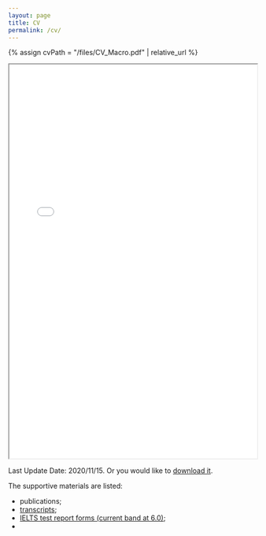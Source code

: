 ```yaml
---
layout: page
title: CV
permalink: /cv/
---
```


{% assign cvPath = "/files/CV_Macro.pdf" | relative_url %}

<iframe src="{{ cvPath }}" width="100%" height="800em"></iframe>



Last Update Date: 2020/11/15. Or you would like to <a href="{{ cvPath }}" target="_blank">download it</a>.

The supportive materials are listed:

+ publications;
+ <a href="{{ site.baseurl }}{% post_url 2020-11-15-transcripts %}" target="_blank">transcripts</a>;
+ <a href="{{ site.baseurl }}{% post_url 2020-11-15-IELTS-test-report-forms %}" target="_blank">IELTS test report forms (current band at 6.0)</a>;
+ 

